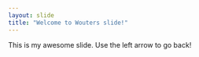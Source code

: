 ```yaml
---
layout: slide
title: "Welcome to Wouters slide!"
---
```

This is my awesome slide.
Use the left arrow to go back!

